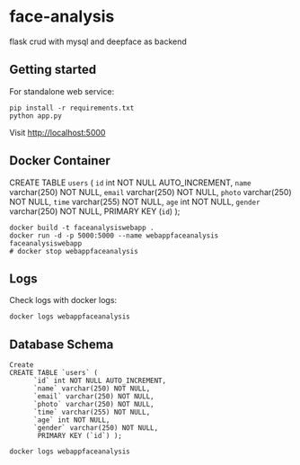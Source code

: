 # face-analysis
flask crud with mysql and deepface as backend

## Getting started

For standalone web service:

```shell
pip install -r requirements.txt
python app.py
```

Visit [http://localhost:5000](http://localhost:5000)

## Docker Container
CREATE TABLE `users` (
      `id` int NOT NULL AUTO_INCREMENT,
      `name` varchar(250) NOT NULL,
      `email` varchar(250) NOT NULL,
      `photo` varchar(250) NOT NULL,
      `time` varchar(255) NOT NULL,
      `age` int NOT NULL,
      `gender` varchar(250) NOT NULL,
      PRIMARY KEY (`id`) );

```shell
docker build -t faceanalysiswebapp .
docker run -d -p 5000:5000 --name webappfaceanalysis faceanalysiswebapp
# docker stop webappfaceanalysis
```

## Logs

Check logs with docker logs:

```shell
docker logs webappfaceanalysis
```

## Database Schema 

```shell 
Create 
CREATE TABLE `users` (
      `id` int NOT NULL AUTO_INCREMENT,
      `name` varchar(250) NOT NULL,
      `email` varchar(250) NOT NULL,
      `photo` varchar(250) NOT NULL,
      `time` varchar(255) NOT NULL,
      `age` int NOT NULL,
      `gender` varchar(250) NOT NULL,
       PRIMARY KEY (`id`) );
```

```shell
docker logs webappfaceanalysis
```


